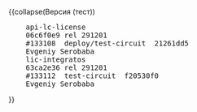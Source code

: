 <!-- #region(collapsed) [NAME] -->
{{collapse(Версия (тест))
<pre>
    api-lc-license
    06c6f0e9 rel 291201
    #133108  deploy/test-circuit  21261dd5 
    Evgeniy Serobaba
    lic-integratos
    63ca2e36 rel 291201
    #133112  test-circuit  f20530f0 
    Evgeniy Serobaba
</pre>
}}
<!-- #endregion --> 
